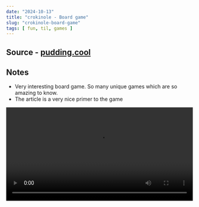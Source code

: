 ```yaml
---
date: "2024-10-13"
title: "crokinole - Board game"
slug: "crokinole-board-game"
tags: [ fun, til, games ]
---
```




## Source - [pudding.cool][1]

## Notes
* Very interesting board game. So many unique games which are so amazing to know.
* The article is a very nice primer to the game

<video src="https://pudding.cool/2024/10/crokinole/assets/videos/perfect.mp4" width="100%" controls></video>



  [1]: https://pudding.cool/2024/10/crokinole/
